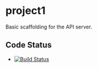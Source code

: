 project1
========

Basic scaffolding for the API server.

## Code Status

* [![Build Status](https://travis-ci.org/iammac360/project1.png?branch=master)](https://travis-ci.org/iammac360/project1)
